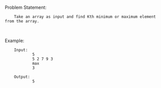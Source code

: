 Problem Statement:

        Take an array as input and find Kth minimum or maximum element from the array.

<br />

Example:

        Input:
                5
                5 2 7 9 3
                max
                3

        Output:
                5